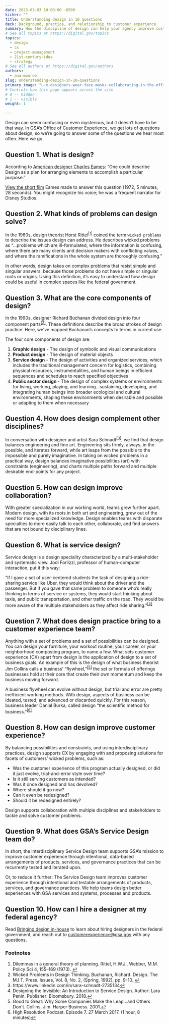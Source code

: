 ```yaml
---
date: 2023-03-03 10:08:00 -0500
kicker: ""
title: Understanding design in 10 questions
deck: Background, practice, and relationship to customer experience
summary: How the discipline of design can help your agency improve customer experience.
# See all topics at https://digital.gov/topics
topics:
  - design
  - cx
  - project-management
  - 21st-century-idea
  - strategy
# See all authors at https://digital.gov/authors
authors:
  - ana-monroe
slug: understanding-design-in-10-questions
primary_image: "u-x-designers-wear-face-masks-collaborating-in-the-office-yakobchuk-olena-istock-getty-images-1297220263"
# Controls how this page appears across the site
# 0 -- hidden
# 1 -- visible
weight: 1

---
```


Design can seem confusing or even mysterious, but it doesn’t have to be that way. In GSA’s Office of Customer Experience, we get lots of questions about design, so we’re going to answer some of the questions we hear most often. Here we go.

## Question 1. What is design?

According to [American designer Charles Eames](https://www.loc.gov/exhibits/eames/bio.html): “One could describe Design as a plan for arranging elements to accomplish a particular purpose.”

[View the short film](https://www.youtube.com/watch?v=3xYi2rd1QCg) Eames made to answer this question (1972, 5 minutes, 28 seconds). You might recognize his voice; he was a frequent narrator for Disney Studios.

## Question 2. What kinds of problems can design solve?

In the 1960s, design theorist Horst Rittel<sup><a aria-describedby="footnote-label" href="#fn1" id="footnotes-ref1">[1]</a></sup> coined the term `wicked problems` to describe the issues design can address. He describes wicked problems as “...problems which are ill-formulated, where the information is confusing, where there are many clients and decision makers with conflicting values, and where the ramifications in the whole system are thoroughly confusing.”

In other words, design takes on complex problems that resist simple and singular answers, because those problems do not have simple or singular roots or origins. Using this definition, it’s easy to understand how design could be useful in complex spaces like the federal government. 

## Question 3. What are the core components of design?

In the 1990s, designer Richard Buchanan divided design into four component parts<sup><a aria-describedby="footnote-label" href="#fn2" id="footnotes-ref2">[2]</a></sup>. These definitions describe the broad strokes of design practice. Here, we’ve mapped Buchanan’s concepts to terms in current use.

The four core components of design are:

1. **Graphic design** - The design of symbolic and visual communications
2. **Product design** - The design of material objects
3. **Service design** - The design of activities and organized services, which includes the traditional management concern for logistics, combining physical resources, instrumentalities, and human beings in efficient sequences and schedules to reach specified objectives
4. **Public sector design** - The design of complex systems or environments for living, working, playing, and learning...sustaining, developing, and integrating human beings into broader ecological and cultural environments, shaping these environments when desirable and possible or adapting to them when necessary

## Question 4. How does design complement other disciplines?

In conversation with designer and artist Sara Schnadt<sup><a aria-describedby="footnote-label" href="#fn3" id="footnotes-ref3">[3]</a></sup>, we find that design balances engineering and fine art. Engineering sits firmly, always, in the possible, and iterates forward, while art leaps from the possible to the impossible and purely imaginative. In taking on wicked problems in a practical way, design balances imaginative possibilities (art) with constraints (engineering), and charts multiple paths forward and multiple desirable end-points for any project.

## Question 5. How can design improve collaboration?

With greater specialization in our working world, teams grew further apart. Modern design, with its roots in both art and engineering, grew out of the need for more specialized knowledge. Design enables teams with disparate specialties to more easily talk to each other, collaborate, and find answers that are not bound by disciplinary lines.

## Question 6. What is service design?

Service design is a design speciality characterized by a multi-stakeholder and systematic view. Jodi Forlizzi, professor of human-computer interaction, put it this way:

“If I gave a set of user-centered students the task of designing a ride-sharing service like Uber, they would think about the driver and the passenger. But if you gave that same problem to someone who’s really thinking in terms of service or systems, they would start thinking about taxis, and public transportation, and other traffic on the road. They would be more aware of the multiple stakeholders as they affect ride sharing.”<sup><a aria-describedby="footnote-label" href="#fn4" id="footnotes-ref4">[4]</a></sup>

## Question 7. What does design practice bring to a customer experience team?

Anything with a set of problems and a set of possibilities can be designed. You can design your furniture, your workout routine, your career, or your neighborhood composting program, to name a few. What sets customer experience (CX) apart from design is the application of design to a set of business goals. An example of this is the design of what business theorist Jim Collins calls a business’ “flywheel,”<sup><a aria-describedby="footnote-label" href="#fn5" id="footnotes-ref5">[5]</a></sup> the set or formula of offerings businesses hold at their core that create their own momentum and keep the business moving forward.

A business flywheel can evolve without design, but trial and error are pretty inefficient working methods. With design, aspects of business can be ideated, tested, and advanced or discarded quickly. For this reason, business leader Danial Burka, called design “the scientific method for business.”<sup><a aria-describedby="footnote-label" href="#fn6" id="footnotes-ref6">[6]</a></sup>

## Question 8. How can design improve customer experience?

By balancing possibilities and constraints, and using interdisciplinary practices, design supports CX by engaging with and proposing solutions for facets of customers’ wicked problems, such as:

* Was the customer experience of this program actually designed, or did it just evolve, trial-and-error style over time? 
* Is it still serving customers as intended? 
* Was it once designed and has devolved? 
* Where should it go now? 
* Can it even be redesigned? 
* Should it be redesigned entirely?

Design supports collaboration with multiple disciplines and stakeholders to tackle and solve customer problems.

## Question 9. What does GSA’s Service Design team do?

In short, the interdisciplinary Service Design team supports GSA’s mission to improve customer experience through intentional, data-based arrangements of products, services, and governance practices that can be recurrently tested and iterated upon.

Or, to reduce it further: The Service Design team improves customer experience through intentional and testable arrangements of products, services, and governance practices. We help teams design better experiences with GSA services and systems, processes and products.

## Question 10. How can I hire a designer at my federal agency?

Read [Bringing design in-house](https://digital.gov/2023/01/27/bringing-design-in-house/) to learn about hiring designers in the federal government, and reach out to [customerexperience@gsa.gov](mailto:customerexperience@gsa.gov) with any questions.

<footer>
<h3 id="footnote-label">Footnotes</h3>
<ol>
<li id="fn1">Dilemmas in a general theory of planning. Rittel, H.W.J., Webber, M.M. Policy Sci 4, 155–169 (1973). <https://doi.org/10.1007/BF01405730><a href="#footnotes-ref1" aria-label="Back to content">↩</a></li>
<li id="fn2">Wicked Problems in Design Thinking. Buchanan, Richard. Design. The M.I.T. Press. Issues, Vol. 8, No. 2, (Spring, 1992), pp. 9-10. <http://www.jstor.org/stable/1511637><a href="#footnotes-ref2" aria-label="Back to content">↩</a></li>
<li id="fn3">https://www.linkedin.com/in/sara-schnadt-2735134<a href="#footnotes-ref3" aria-label="Back to content">↩</a></li>
<li id="fn4">Designing the Invisible: An Introduction to Service Design. Author: Lara Penin. Publisher: Bloomsbury. 2018.<a href="#footnotes-ref4" aria-label="Back to content">↩</a></li>
<li id="fn5">Good to Great: Why Some Companies Make the Leap...and Others Don't. Collins, Jim. Harper Business. 2001.<a href="#footnotes-ref5" aria-label="Back to content">↩</a></li>
<li id="fn6">High Resolution Podcast. Episode 7. 27 March 2017. <https://www.youtube.com/watch?v=TeE6Tx_nO94> (1 hour, 8 minutes)<a href="#footnotes-ref6" aria-label="Back to content">↩</a></li>
</ol>
<footer>
